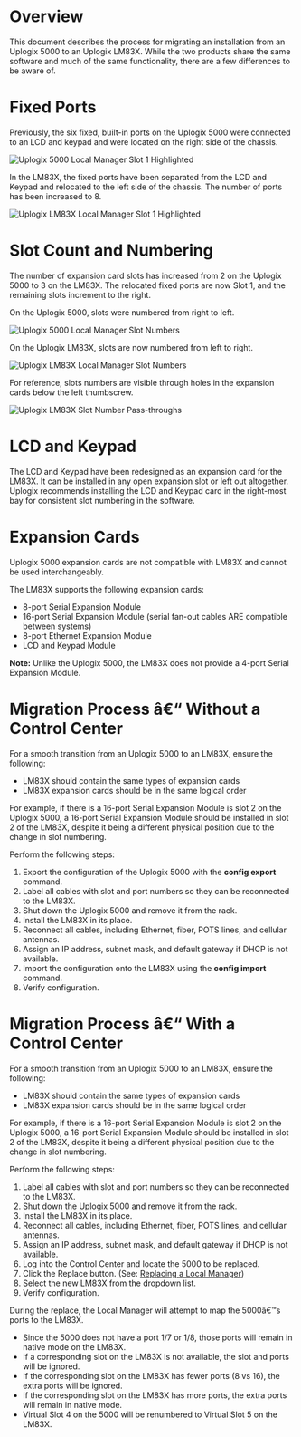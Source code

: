 # Overview
This document describes the process for migrating an installation from an Uplogix 5000 to an Uplogix LM83X. While the two products share the same software and much of the same functionality, there are a few differences to be aware of.

# Fixed Ports

Previously, the six fixed, built-in ports on the Uplogix 5000 were connected to an LCD and keypad and were located on the right side of the chassis.

![Uplogix 5000 Local Manager Slot 1 Highlighted](https://uplogix.com/support/docs/img/6.0/uplogix_lm5000_slot1.png)

In the LM83X, the fixed ports have been separated from the LCD and Keypad and relocated to the left side of the chassis. The number of ports has been increased to 8.

![Uplogix LM83X Local Manager Slot 1 Highlighted](https://uplogix.com/support/docs/img/6.0/uplogix_lm83x_slot1.png)
 
# Slot Count and Numbering
The number of expansion card slots has increased from 2 on the Uplogix 5000 to 3 on the LM83X. The relocated fixed ports are now Slot 1, and the remaining slots increment to the right.

On the Uplogix 5000, slots were numbered from right to left.

![Uplogix 5000 Local Manager Slot Numbers](https://uplogix.com/support/docs/img/6.0/uplogix_5000_slot_numbers.png)

On the Uplogix LM83X, slots are now numbered from left to right.

![Uplogix LM83X Local Manager Slot Numbers](https://uplogix.com/support/docs/img/6.0/uplogix_lm83x_slot_numbers.png)

For reference, slots numbers are visible through holes in the expansion cards below the left thumbscrew.

![Uplogix LM83X Slot Number Pass-throughs](https://uplogix.com/support/docs/img/6.0/uplogix_lm83x_chassis_slot_numbers.png) 
# LCD and Keypad
The LCD and Keypad have been redesigned as an expansion card for the LM83X. It can be installed in any open expansion slot or left out altogether. Uplogix recommends installing the LCD and Keypad card in the right-most bay for consistent slot numbering in the software.
# Expansion Cards
<div class='warning' />Uplogix 5000 expansion cards are not compatible with LM83X and cannot be used interchangeably.</div>

The LM83X supports the following expansion cards:

* 8-port Serial Expansion Module
* 16-port Serial Expansion Module (serial fan-out cables ARE compatible between systems)
* 8-port Ethernet Expansion Module
* LCD and Keypad Module

**Note:** Unlike the Uplogix 5000, the LM83X does not provide a 4-port Serial Expansion Module.
# Migration Process â€“ Without a Control Center
For a smooth transition from an Uplogix 5000 to an LM83X, ensure the following:

* LM83X should contain the same types of expansion cards
* LM83X expansion cards should be in the same logical order

For example, if there is a 16-port Serial Expansion Module is slot 2 on the Uplogix 5000, a 16-port Serial Expansion Module should be installed in slot 2 of the LM83X, despite it being a different physical position due to the change in slot numbering.

Perform the following steps:

1. Export the configuration of the Uplogix 5000 with the **config export** command. 
2. Label all cables with slot and port numbers so they can be reconnected to the LM83X.
3. Shut down the Uplogix 5000 and remove it from the rack.
4. Install the LM83X in its place.
5. Reconnect all cables, including Ethernet, fiber, POTS lines, and cellular antennas.
6. Assign an IP address, subnet mask, and default gateway if DHCP is not available.
7. Import the configuration onto the LM83X using the **config import** command.
8. Verify configuration.

# Migration Process â€“ With a Control Center
For a smooth transition from an Uplogix 5000 to an LM83X, ensure the following:

* LM83X should contain the same types of expansion cards
* LM83X expansion cards should be in the same logical order

For example, if there is a 16-port Serial Expansion Module is slot 2 on the Uplogix 5000, a 16-port Serial Expansion Module should be installed in slot 2 of the LM83X, despite it being a different physical position due to the change in slot numbering.

Perform the following steps:

1. Label all cables with slot and port numbers so they can be reconnected to the LM83X.
2. Shut down the Uplogix 5000 and remove it from the rack.
3. Install the LM83X in its place.
4. Reconnect all cables, including Ethernet, fiber, POTS lines, and cellular antennas.
5. Assign an IP address, subnet mask, and default gateway if DHCP is not available. 
6. Log into the Control Center and locate the 5000 to be replaced.
7. Click the Replace button. (See: [Replacing a Local Manager](https://uplogix.com/docs/control-center-user-guide/managing-local-managers/replacing-a-local-manager))
8. Select the new LM83X from the dropdown list.
9. Verify configuration.

During the replace, the Local Manager will attempt to map the 5000â€™s ports to the LM83X.

* Since the 5000 does not have a port 1/7 or 1/8, those ports will remain in native mode on the LM83X.
* If a corresponding slot on the LM83X is not available, the slot and ports will be ignored.
* If the corresponding slot on the LM83X has fewer ports (8 vs 16), the extra ports will be ignored.
* If the corresponding slot on the LM83X has more ports, the extra ports will remain in native mode.
* Virtual Slot 4 on the 5000 will be renumbered to Virtual Slot 5 on the LM83X.

